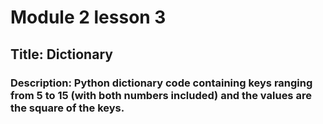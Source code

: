 # Module 2 lesson 3
## Title: Dictionary
### Description: Python dictionary code containing keys ranging from 5 to 15 (with both numbers included) and the values are the square of the keys. 